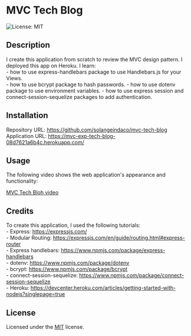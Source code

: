 # MVC Tech Blog

![License: MIT ](https://img.shields.io/badge/License-MIT-yellow.svg)

## Description

I create this application from scratch to review the MVC design pattern. I deployed this app on Heroku.
I learn:  
    - how to use express-handlebars package to use Handlebars.js for your Views.  
    - how to use bcrypt package to hash passwords. 
    - how to use dotenv package to use environment variables.
    - how to use express session and connect-session-sequelize packages to add authentication.                      

## Installation

Repository URL: https://github.com/solangeindaco/mvc-tech-blog      
Application URL: https://mvc-exp-tech-blog-08d7621a6b4c.herokuapp.com/

## Usage

The following video shows the web application's appearance and functionality:

[MVC Tech Bloh video](https://drive.google.com/file/d/1OIizY7I74guu7q4Z_B0VPaJaumXwSnQp/view)      

## Credits

To create this application, I used the following tutorials:  
    - Express: https://expressjs.com/       
    - Modular Routing: https://expressjs.com/en/guide/routing.html#express-router        
    - Express handlebars: https://www.npmjs.com/package/express-handlebars   
    - dotenv: https://www.npmjs.com/package/dotenv  
    - bcrypt: https://www.npmjs.com/package/bcrypt  
    - connect-session-sequelize: https://www.npmjs.com/package/connect-session-sequelize   
    - Heroku: https://devcenter.heroku.com/articles/getting-started-with-nodejs?singlepage=true                                                  

## License

Licensed under the [MIT](LICENSE) license.

